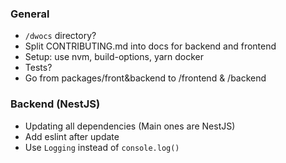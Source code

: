 ### General
- `/dwocs` directory?
- Split CONTRIBUTING.md into docs for backend and frontend
- Setup: use nvm, build-options, yarn docker
- Tests?
- Go from packages/front&backend to /frontend & /backend

### Backend (NestJS)
- Updating all dependencies (Main ones are NestJS)
- Add eslint after update
- Use `Logging` instead of `console.log()`
